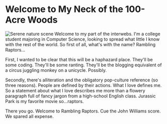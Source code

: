 # Welcome to My Neck of the 100-Acre Woods

![Serene nature scene](/images/2013/01/post2.jpg)
Welcome to my part of the interwebs. I'm a college student majoring in Computer Science, looking to spread what little I know with the rest of the world. So first of all, what's with the name? Rambling Raptors...

First, I wanted to be clear that this will be a haphazard place. They'll be some coding. They'll be some ranting. They'll be the blogging equivalent of a circus juggling monkey on a unicycle. Possibly.

Secondly, there's alliteration and the obligatory pop-culture reference (so three reasons). People are defined by their actions. What I love defines me. So a statement about what I love describes me more than a flowery paragraph full of fancy jargon from a high-school English class. Jurassic Park is my favorite movie so...raptors.

There you go. Welcome to Rambling Raptors. Cue the John Williams score. We spared all expense.
